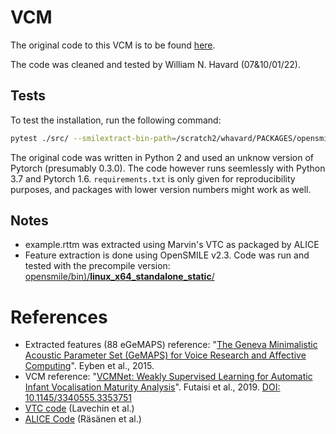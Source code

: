 # VCM

The original code to this VCM is to be found [here](https://github.com/srvk/vcm). 

The code was cleaned and tested by William N. Havard (07&10/01/22).

## Tests

To test the installation, run the following command:

```bash
pytest ./src/ --smilextract-bin-path=/scratch2/whavard/PACKAGES/opensmile/bin/linux_x64_standalone_static/SMILExtract
```

The original code was written in Python 2 and used an unknow version of Pytorch (presumably 0.3.0). The code however runs seemlessly with Python 3.7 and Pytorch 1.6. `requirements.txt` is only given for reproducibility purposes, and packages with lower version numbers might work as well.

## Notes

* example.rttm was extracted using Marvin's VTC as packaged by ALICE
* Feature extraction is done using OpenSMILE v2.3. Code was run and tested with the precompile version: [opensmile/bin)/**linux_x64_standalone_static**/](https://github.com/georgepar/opensmile/tree/master/bin/linux_x64_standalone_static)

# References

* Extracted features (88 eGeMAPS) reference: "[The Geneva Minimalistic Acoustic Parameter Set (GeMAPS) for Voice Research and Affective Computing](https://sail.usc.edu/publications/files/eyben-preprinttaffc-2015.pdf)". Eyben et al., 2015.
* VCM reference: "[VCMNet: Weakly Supervised Learning for Automatic Infant Vocalisation Maturity Analysis](https://dl.acm.org/doi/10.1145/3340555.3353751)". Futaisi et al., 2019. [DOI: 10.1145/3340555.3353751](https://doi.org/10.1145/3340555.3353751)
* [VTC code](https://github.com/MarvinLvn/voice-type-classifier) (Lavechin et al.)
* [ALICE Code](https://github.com/orasanen/ALICE) (Räsänen et al.)
